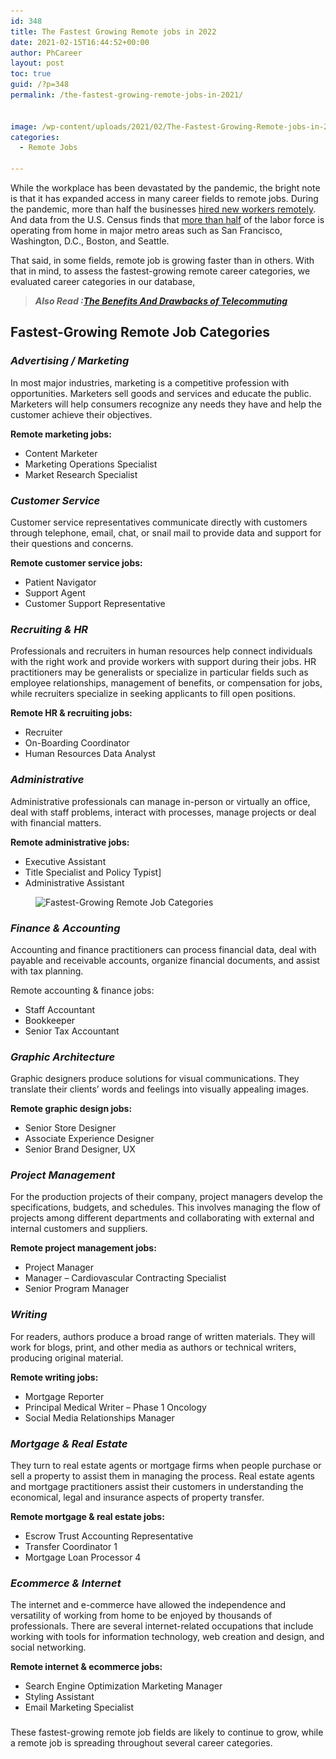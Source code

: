 ```yaml
---
id: 348
title: The Fastest Growing Remote jobs in 2022
date: 2021-02-15T16:44:52+00:00
author: PhCareer
layout: post
toc: true
guid: /?p=348
permalink: /the-fastest-growing-remote-jobs-in-2021/


image: /wp-content/uploads/2021/02/The-Fastest-Growing-Remote-jobs-in-2021-1.jpg
categories:
  - Remote Jobs

---
```

While the workplace has been devastated by the pandemic, the bright note is that it has expanded access in many career fields to remote jobs. During the pandemic, more than half the businesses [hired new workers remotely](http://rh-us.mediaroom.com/2020-09-30-Survey-More-Than-Half-Of-Companies-Hired-New-Staff-Remotely-During-The-Pandemic). And data from the U.S. Census finds that [more than half](https://www.bloomberg.com/news/articles/2020-11-24/half-the-labor-force-in-major-u-s-cities-is-working-from-home) of the labor force is operating from home in major metro areas such as San Francisco, Washington, D.C., Boston, and Seattle.

That said, in some fields, remote job is growing faster than in others. With that in mind, to assess the fastest-growing remote career categories, we evaluated career categories in our database,

<blockquote class="wp-block-quote">
  <p>
    <strong><em>Also Read :<a href="/the-benefits-and-drawbacks-of-telecommuting/">The Benefits And Drawbacks of Telecommuting</a></em></strong>
  </p>
</blockquote>

## **Fastest-Growing Remote Job Categories**

### **_Advertising / Marketing_**

In most major industries, marketing is a competitive profession with opportunities. Marketers sell goods and services and educate the public. Marketers will help consumers recognize any needs they have and help the customer achieve their objectives.

**Remote marketing jobs:**

  * Content Marketer
  * Marketing Operations Specialist
  * Market Research Specialist

### **_Customer Service_**

Customer service representatives communicate directly with customers through telephone, email, chat, or snail mail to provide data and support for their questions and concerns.

**Remote customer service jobs:**

  * Patient Navigator 
  * Support Agent 
  * Customer Support Representative 

### **_Recruiting & HR_**

Professionals and recruiters in human resources help connect individuals with the right work and provide workers with support during their jobs. HR practitioners may be generalists or specialize in particular fields such as employee relationships, management of benefits, or compensation for jobs, while recruiters specialize in seeking applicants to fill open positions.

**Remote HR & recruiting jobs:**

  * Recruiter 
  * On-Boarding Coordinator 
  * Human Resources Data Analyst 

### **_Administrative_**

Administrative professionals can manage in-person or virtually an office, deal with staff problems, interact with processes, manage projects or deal with financial matters.

**Remote administrative jobs:**

  * Executive Assistant 
  * Title Specialist and Policy Typist] 
  * Administrative Assistant
  
  
  <figure class="wp-block-image size-large">

<img loading="lazy" width="798" height="408" src="/wp-content/uploads/2021/02/remotejobs.jpg" alt="Fastest-Growing Remote Job Categories" class="wp-image-349" srcset="/wp-content/uploads/2021/02/remotejobs.jpg 798w, /wp-content/uploads/2021/02/remotejobs-300x153.jpg 300w, /wp-content/uploads/2021/02/remotejobs-768x393.jpg 768w" sizes="(max-width: 798px) 100vw, 798px" /> </figure> 

### **_Finance & Accounting_**

Accounting and finance practitioners can process financial data, deal with payable and receivable accounts, organize financial documents, and assist with tax planning.

Remote accounting & finance jobs:

  * Staff Accountant 
  * Bookkeeper 
  * Senior Tax Accountant 

### **_Graphic Architecture_**

Graphic designers produce solutions for visual communications. They translate their clients&#8217; words and feelings into visually appealing images.

**Remote graphic design jobs:**

  * Senior Store Designer 
  * Associate Experience Designer 
  * Senior Brand Designer, UX

### **_Project Management_**

For the production projects of their company, project managers develop the specifications, budgets, and schedules. This involves managing the flow of projects among different departments and collaborating with external and internal customers and suppliers.

**Remote project management jobs:**

  * Project Manager 
  * Manager – Cardiovascular Contracting Specialist
  * Senior Program Manager

### **_Writing_**

For readers, authors produce a broad range of written materials. They will work for blogs, print, and other media as authors or technical writers, producing original material.

**Remote writing jobs:**

  * Mortgage Reporter 
  * Principal Medical Writer – Phase 1 Oncology
  * Social Media Relationships Manager 

### **_Mortgage & Real Estate_**

They turn to real estate agents or mortgage firms when people purchase or sell a property to assist them in managing the process. Real estate agents and mortgage practitioners assist their customers in understanding the economical, legal and insurance aspects of property transfer.

**Remote mortgage & real estate jobs:**

  * Escrow Trust Accounting Representative
  * Transfer Coordinator 1
  * Mortgage Loan Processor 4

### **_Ecommerce & Internet_**

The internet and e-commerce have allowed the independence and versatility of working from home to be enjoyed by thousands of professionals. There are several internet-related occupations that include working with tools for information technology, web creation and design, and social networking.

**Remote internet & ecommerce jobs:**

  * Search Engine Optimization Marketing Manager
  * Styling Assistant
  * Email Marketing Specialist 

### 

These fastest-growing remote job fields are likely to continue to grow, while a remote job is spreading throughout several career categories.
